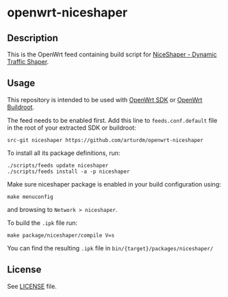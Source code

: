 # openwrt-niceshaper

## Description

This is the OpenWrt feed containing build script for [NiceShaper - Dynamic Traffic Shaper](http://niceshaper.jedwabny.net/page/en/index).

## Usage

This repository is intended to be used with [OpenWrt SDK](http://wiki.openwrt.org/doc/howto/obtain.firmware.sdk) or [OpenWrt Buildroot](http://wiki.openwrt.org/doc/howto/buildroot.exigence).

The feed needs to be enabled first. Add this line to `feeds.conf.default` file in the root of your extracted SDK or buildroot:
```
src-git niceshaper https://github.com/arturdm/openwrt-niceshaper
```

To install all its package definitions, run:
```
./scripts/feeds update niceshaper
./scripts/feeds install -a -p niceshaper
```

Make sure niceshaper package is enabled in your build configuration using:
```
make menuconfig
```
and browsing to `Network > niceshaper`.

To build the `.ipk` file run:
```
make package/niceshaper/compile V=s
```

You can find the resulting `.ipk` file in `bin/{target}/packages/niceshaper/`

## License

See [LICENSE](LICENSE) file.
